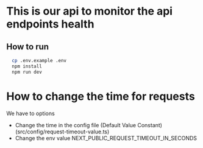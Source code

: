 <h1>This is our api to monitor the api endpoints health</h1>

<h2>How to run</h2>

```bash
  cp .env.example .env
  npm install
  npm run dev
```

<h1>How to change the time for requests</h1>

<span>We have to options</span>

<ul>
  <li>Change the time in the config file (Default Value Constant) (src/config/request-timeout-value.ts)</li>
  <li>Change the env value NEXT_PUBLIC_REQUEST_TIMEOUT_IN_SECONDS</li>
</ul>

